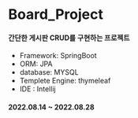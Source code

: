 # Board_Project

#### 간단한 게시판 CRUD를 구현하는 프로젝트
- Framework: SpringBoot
- ORM: JPA
- database: MYSQL
- Templete Engine: thymeleaf
- IDE : Intellij

#### 2022.08.14 ~ 2022.08.28
